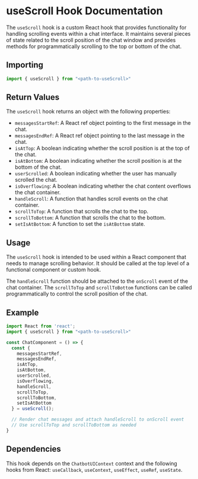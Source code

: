 # useScroll Hook Documentation

The `useScroll` hook is a custom React hook that provides functionality for handling scrolling events within a chat interface. It maintains several pieces of state related to the scroll position of the chat window and provides methods for programmatically scrolling to the top or bottom of the chat.

## Importing

```javascript
import { useScroll } from "<path-to-useScroll>"
```

## Return Values

The `useScroll` hook returns an object with the following properties:

- `messagesStartRef`: A React ref object pointing to the first message in the chat.
- `messagesEndRef`: A React ref object pointing to the last message in the chat.
- `isAtTop`: A boolean indicating whether the scroll position is at the top of the chat.
- `isAtBottom`: A boolean indicating whether the scroll position is at the bottom of the chat.
- `userScrolled`: A boolean indicating whether the user has manually scrolled the chat.
- `isOverflowing`: A boolean indicating whether the chat content overflows the chat container.
- `handleScroll`: A function that handles scroll events on the chat container.
- `scrollToTop`: A function that scrolls the chat to the top.
- `scrollToBottom`: A function that scrolls the chat to the bottom.
- `setIsAtBottom`: A function to set the `isAtBottom` state.

## Usage

The `useScroll` hook is intended to be used within a React component that needs to manage scrolling behavior. It should be called at the top level of a functional component or custom hook. 

The `handleScroll` function should be attached to the `onScroll` event of the chat container. The `scrollToTop` and `scrollToBottom` functions can be called programmatically to control the scroll position of the chat.

## Example

```javascript
import React from 'react';
import { useScroll } from "<path-to-useScroll>"

const ChatComponent = () => {
  const { 
    messagesStartRef, 
    messagesEndRef, 
    isAtTop, 
    isAtBottom, 
    userScrolled, 
    isOverflowing, 
    handleScroll, 
    scrollToTop, 
    scrollToBottom, 
    setIsAtBottom 
  } = useScroll();

  // Render chat messages and attach handleScroll to onScroll event
  // Use scrollToTop and scrollToBottom as needed
}
```

## Dependencies

This hook depends on the `ChatbotUIContext` context and the following hooks from React: `useCallback`, `useContext`, `useEffect`, `useRef`, `useState`.